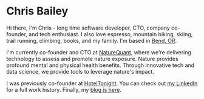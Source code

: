 # Chris Bailey

Hi there, I'm Chris - long time software developer, CTO, company co-founder, and tech enthusiast. I also love espresso, mountain biking, skiing, trail running, climbing, books, and my family. I'm based in [Bend, OR](https://goo.gl/maps/cKq48Jfrft9txYwv8).

I'm currently co-founder and CTO at [NatureQuant](https://www.naturequant.com), where we're delivering technology to assess and promote nature exposure. Nature provides profound mental and physical health benefits. Through innovative tech and data science, we provide tools to leverage nature's impact. 

I was previously co-founder at [HotelTonight](https://hoteltonight.com). You can check out [my LinkedIn](https://www.linkedin.com/in/chrisrbailey/) for a full work history. Finally, my [blog is here](https://medium.com/@chrisrbailey).


